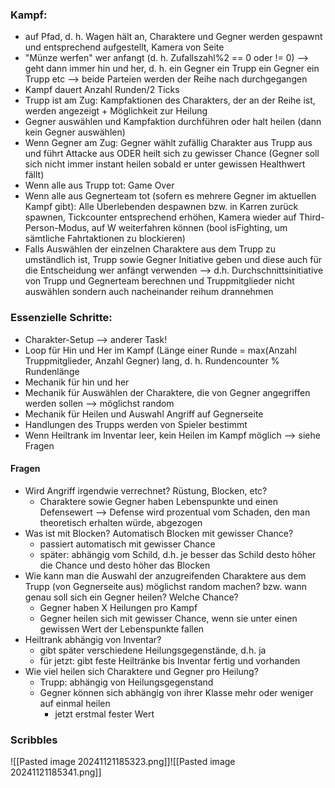 ### Kampf:
- auf Pfad, d. h. Wagen hält an, Charaktere und Gegner werden gespawnt und entsprechend aufgestellt, Kamera von Seite
- "Münze werfen" wer anfangt (d. h. Zufallszahl%2 == 0 oder != 0) --> geht dann immer hin und her, d. h. ein Gegner ein Trupp ein Gegner ein Trupp etc --> beide Parteien werden der Reihe nach durchgegangen
- Kampf dauert Anzahl Runden/2 Ticks
- Trupp ist am Zug: Kampfaktionen des Charakters, der an der Reihe ist, werden angezeigt + Möglichkeit zur Heilung 
- Gegner auswählen und Kampfaktion durchführen oder halt heilen (dann kein Gegner auswählen)
- Wenn Gegner am Zug: Gegner wählt zufällig Charakter aus Trupp aus und führt Attacke aus ODER heilt sich zu gewisser Chance (Gegner soll sich nicht immer instant heilen sobald er unter gewissen Healthwert fällt)
- Wenn alle aus Trupp tot: Game Over
- Wenn alle aus Gegnerteam tot (sofern es mehrere Gegner im aktuellen Kampf gibt): Alle Überlebenden despawnen bzw. in Karren zurück spawnen, Tickcounter entsprechend erhöhen, Kamera wieder auf Third-Person-Modus, auf W weiterfahren können (bool isFighting, um sämtliche Fahrtaktionen zu blockieren)
- Falls Auswählen der einzelnen Charaktere aus dem Trupp zu umständlich ist, Trupp sowie Gegner Initiative geben und diese auch für die Entscheidung wer anfängt verwenden --> d.h. Durchschnittsinitiative von Trupp und Gegnerteam berechnen und Truppmitglieder nicht auswählen sondern auch nacheinander reihum drannehmen 
### Essenzielle Schritte:
- Charakter-Setup --> anderer Task!
- Loop für Hin und Her im Kampf (Länge einer Runde = max(Anzahl Truppmitglieder, Anzahl Gegner) lang, d. h. Rundencounter % Rundenlänge
- Mechanik für hin und her
- Mechanik für Auswählen der Charaktere, die von Gegner angegriffen werden sollen --> möglichst random
- Mechanik für Heilen und Auswahl Angriff auf Gegnerseite
- Handlungen des Trupps werden von Spieler bestimmt
- Wenn Heiltrank im Inventar leer, kein Heilen im Kampf möglich --> siehe Fragen

#### Fragen
- Wird Angriff irgendwie verrechnet? Rüstung, Blocken, etc?
	- Charaktere sowie Gegner haben Lebenspunkte und einen Defensewert --> Defense wird prozentual vom Schaden, den man theoretisch erhalten würde, abgezogen
- Was ist mit Blocken? Automatisch Blocken mit gewisser Chance?
	- passiert automatisch mit gewisser Chance
	- später: abhängig vom Schild, d.h. je besser das Schild desto höher die Chance und desto höher das Blocken
- Wie kann man die Auswahl der anzugreifenden Charaktere aus dem Trupp (von Gegnerseite aus) möglichst random machen? bzw. wann genau soll sich ein Gegner heilen? Welche Chance?
	- Gegner haben X Heilungen pro Kampf
	- Gegner heilen sich mit gewisser Chance, wenn sie unter einen gewissen Wert der Lebenspunkte fallen
- Heiltrank abhängig von Inventar?
	- gibt später verschiedene Heilungsgegenstände, d.h. ja
	- für jetzt: gibt feste Heiltränke bis Inventar fertig und vorhanden
- Wie viel heilen sich Charaktere und Gegner pro Heilung?
	- Trupp: abhängig von Heilungsgegenstand 
	- Gegner können sich abhängig von ihrer Klasse mehr oder weniger auf einmal heilen
		- jetzt erstmal fester Wert

### Scribbles

![[Pasted image 20241121185323.png]]![[Pasted image 20241121185341.png]]